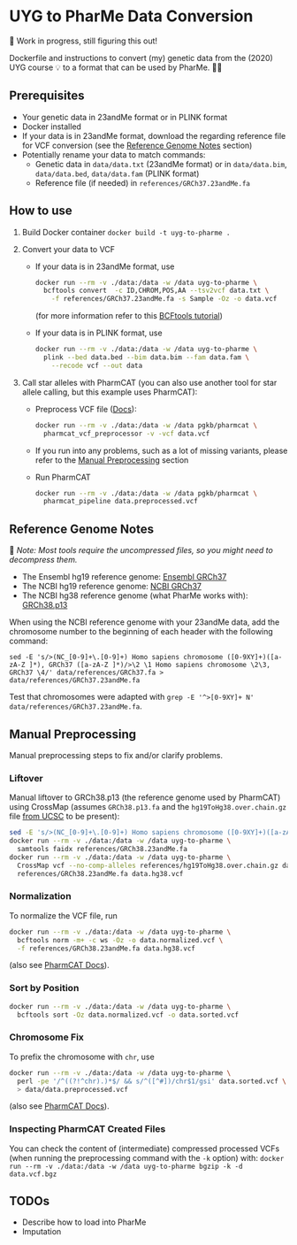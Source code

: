 # UYG to PharMe Data Conversion

🚧 Work in progress, still figuring this out!

Dockerfile and instructions to convert (my) genetic data from the (2020) UYG
course :bulb: to a format that can be used by PharMe. :dna::pill:

## Prerequisites

* Your genetic data in 23andMe format or in PLINK format
* Docker installed
* If your data is in 23andMe format, download the regarding reference file for
  VCF conversion (see the [Reference Genome Notes](#reference-genome-notes)
  section)
* Potentially rename your data to match commands:
  * Genetic data in `data/data.txt` (23andMe format) or in
    `data/data.bim`, `data/data.bed`, `data/data.fam` (PLINK format)
  * Reference file (if needed) in `references/GRCh37.23andMe.fa`

## How to use

1. Build Docker container `docker build -t uyg-to-pharme .`
2. Convert your data to VCF
   * If your data is in 23andMe format, use

     ```bash
     docker run --rm -v ./data:/data -w /data uyg-to-pharme \
       bcftools convert  -c ID,CHROM,POS,AA --tsv2vcf data.txt \
         -f references/GRCh37.23andMe.fa -s Sample -Oz -o data.vcf
     ```

     (for more information refer to this
     [BCFtools tutorial](https://samtools.github.io/bcftools/howtos/convert.html))
   * If your data is in PLINK format, use

     ```bash
     docker run --rm -v ./data:/data -w /data uyg-to-pharme \
       plink --bed data.bed --bim data.bim --fam data.fam \
         --recode vcf --out data
     ```

3. Call star alleles with PharmCAT (you can also use another tool for star
   allele calling, but this example uses PharmCAT):
   * Preprocess VCF file ([Docs](https://pharmcat.org/using/VCF-Preprocessor/)):

     ```bash
     docker run --rm -v ./data:/data -w /data pgkb/pharmcat \
       pharmcat_vcf_preprocessor -v -vcf data.vcf
     ```

   * If you run into any problems, such as a lot of missing variants, please
     refer to the [Manual Preprocessing](#manual-preprocessing) section
   * Run PharmCAT

     ```bash
     docker run --rm -v ./data:/data -w /data pgkb/pharmcat \
       pharmcat_pipeline data.preprocessed.vcf

     ```

## Reference Genome Notes

📝 _Note: Most tools require the uncompressed files, so you might need to_
_decompress them._

* The Ensembl hg19 reference genome:
  [Ensembl GRCh37](https://ftp.ensembl.org/pub/grch37/current/fasta/homo_sapiens/dna/Homo_sapiens.GRCh37.dna.primary_assembly.fa.gz)
* The NCBI hg19 reference genome:
  [NCBI GRCh37](https://www.ncbi.nlm.nih.gov/datasets/genome/GCF_000001405.13/)
* The NCBI hg38 reference genome (what PharMe works with):
  [GRCh38.p13](https://www.ncbi.nlm.nih.gov/datasets/genome/GCF_000001405.39/)

When using the NCBI reference genome with your 23andMe data, add the chromosome
number to the beginning of each header with the following command:

`sed -E 's/>(NC_[0-9]+\.[0-9]+) Homo sapiens chromosome ([0-9XY]+)([a-zA-Z ]*), GRCh37 ([a-zA-Z ]*)/>\2 \1 Homo sapiens chromosome \2\3, GRCh37 \4/' data/references/GRCh37.fa > data/references/GRCh37.23andMe.fa`

Test that chromosomes were adapted with
`grep -E '^>[0-9XY]+ N' data/references/GRCh37.23andMe.fa`.

## Manual Preprocessing

Manual preprocessing steps to fix and/or clarify problems.

### Liftover

Manual liftover to GRCh38.p13 (the reference genome used by PharmCAT) using
CrossMap (assumes `GRCh38.p13.fa` and the `hg19ToHg38.over.chain.gz` file
[from UCSC](https://hgdownload.soe.ucsc.edu/goldenPath/hg19/liftOver/)
to be present):
  
```bash
sed -E 's/>(NC_[0-9]+\.[0-9]+) Homo sapiens chromosome ([0-9XY]+)([a-zA-Z ]*), GRCh38.p13 ([a-zA-Z ]*)/>\2 \1 Homo sapiens chromosome \2\3, GRCh38.p13 \4/' data/references/GRCh38.p13.fa > data/references/GRCh38.23andMe.fa
docker run --rm -v ./data:/data -w /data uyg-to-pharme \
  samtools faidx references/GRCh38.23andMe.fa
docker run --rm -v ./data:/data -w /data uyg-to-pharme \
  CrossMap vcf --no-comp-alleles references/hg19ToHg38.over.chain.gz data.vcf \
  references/GRCh38.23andMe.fa data.hg38.vcf
```

### Normalization

To normalize the VCF file, run

```bash
docker run --rm -v ./data:/data -w /data uyg-to-pharme \
  bcftools norm -m+ -c ws -Oz -o data.normalized.vcf \
  -f references/GRCh38.23andMe.fa data.hg38.vcf
```

(also see
[PharmCAT Docs](https://pharmcat.org/using/VCF-Requirements/#requirement-3---use-parsimonious-left-aligned-variant-representation)).

### Sort by Position

```bash
docker run --rm -v ./data:/data -w /data uyg-to-pharme \
  bcftools sort -Oz data.normalized.vcf -o data.sorted.vcf
```

### Chromosome Fix

To prefix the chromosome with `chr`, use

```bash
docker run --rm -v ./data:/data -w /data uyg-to-pharme \
  perl -pe '/^((?!^chr).)*$/ && s/^([^#])/chr$1/gsi' data.sorted.vcf \
  > data/data.preprocessed.vcf
```

(also see
[PharmCAT Docs](https://pharmcat.org/using/VCF-Requirements/#requirement-5---the-chrom-field-must-be-in-the-format-chr)).

### Inspecting PharmCAT Created Files

You can check the content of (intermediate) compressed processed VCFs (when
running the preprocessing command with the `-k` option) with:
`docker run --rm -v ./data:/data -w /data uyg-to-pharme bgzip -k -d data.vcf.bgz`

## TODOs

* Describe how to load into PharMe
* Imputation
